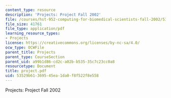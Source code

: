 ```yaml
---
content_type: resource
description: 'Projects: Project Fall 2002'
file: /courses/hst-952-computing-for-biomedical-scientists-fall-2002/53529b61369545ea1da0f8f522f8e558_project.pdf
file_size: 41761
file_type: application/pdf
learning_resource_types:
- Projects
license: https://creativecommons.org/licenses/by-nc-sa/4.0/
ocw_type: OCWFile
parent_title: Projects
parent_type: CourseSection
parent_uid: a99b1d86-cd2c-a02b-b535-35c7c23cc0a8
resourcetype: Document
title: project.pdf
uid: 53529b61-3695-45ea-1da0-f8f522f8e558
---
```

Projects: Project Fall 2002